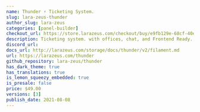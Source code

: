 ```yaml
---
name: Thunder ⚡️ Ticketing System.
slug: lara-zeus-thunder
author_slug: lara-zeus
categories: [panel-builder]
checkout_url: https://store.larazeus.com/checkout/buy/e9fb129e-68cf-40eb-b3ab-c2878b6943cd?embed=1&logo=0
description: Ticketing system. with offices, chat, and Frontend Ready.
discord_url: 
docs_url: http://larazeus.com/storage/docs/thunder/v2/filament.md
url: https://larazeus.com/thunder
github_repository: lara-zeus/thunder
has_dark_theme: true
has_translations: true
is_lemon_squeezy_embedded: true
is_presale: false
price: $49.00
versions: [3]
publish_date: 2021-08-08
---
```

